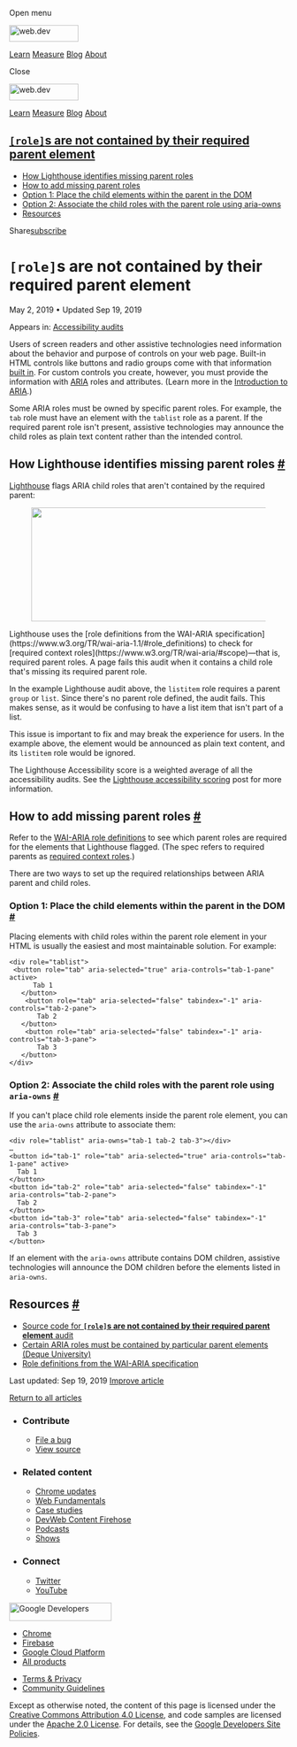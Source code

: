 <span class="w-tooltip w-tooltip--left">Open menu</span>

<a href="/" class="gc-analytics-event header-default__logo-link"><img src="/images/lockup.svg" alt="web.dev" class="header-default__logo" width="125" height="30" /></a>

<a href="/learn/" class="gc-analytics-event header-default__link">Learn</a> <a href="/measure/" class="gc-analytics-event header-default__link">Measure</a> <a href="/blog/" class="gc-analytics-event header-default__link">Blog</a> <a href="/about/" class="gc-analytics-event header-default__link">About</a>

<span class="w-tooltip">Close</span>

<a href="/" class="gc-analytics-event"><img src="/images/lockup.svg" alt="web.dev" class="drawer-default__logo" width="125" height="30" /></a>

<a href="/learn/" class="gc-analytics-event drawer-default__link">Learn</a> <a href="/measure/" class="gc-analytics-event drawer-default__link">Measure</a> <a href="/blog/" class="gc-analytics-event drawer-default__link">Blog</a> <a href="/about/" class="gc-analytics-event drawer-default__link">About</a>

<a href="#lesscodegreaterrolelesscodegreaters-are-not-contained-by-their-required-parent-element" class="w-toc__header--link"><code>[role]</code>s are not contained by their required parent element</a>
---------------------------------------------------------------------------------------------------------------------------------------------------------------------------------------------------------

-   [How Lighthouse identifies missing parent roles](#how-lighthouse-identifies-missing-parent-roles)
-   [How to add missing parent roles](#how-to-add-missing-parent-roles)
-   [Option 1: Place the child elements within the parent in the DOM](#option-1:-place-the-child-elements-within-the-parent-in-the-dom)
-   [Option 2: Associate the child roles with the parent role using aria-owns](#option-2:-associate-the-child-roles-with-the-parent-role-using-aria-owns)
-   [Resources](#resources)

Share<a href="/newsletter/" class="gc-analytics-event w-actions__fab w-actions__fab--subscribe"><span>subscribe</span></a>

`[role]`s are not contained by their required parent element
============================================================

May 2, 2019 <span class="w-author__separator">•</span> Updated Sep 19, 2019

<span class="w-post-signpost__title">Appears in:</span> <a href="/lighthouse-accessibility" class="w-post-signpost__link">Accessibility audits</a>

Users of screen readers and other assistive technologies need information about the behavior and purpose of controls on your web page. Built-in HTML controls like buttons and radio groups come with that information [built in](/use-semantic-html). For custom controls you create, however, you must provide the information with [ARIA](https://www.w3.org/TR/wai-aria-1.1/#role_definitions) roles and attributes. (Learn more in the [Introduction to ARIA](https://developers.google.com/web/fundamentals/accessibility/semantics-aria/).)

Some ARIA roles must be owned by specific parent roles. For example, the `tab` role must have an element with the `tablist` role as a parent. If the required parent role isn't present, assistive technologies may announce the child roles as plain text content rather than the intended control.

How Lighthouse identifies missing parent roles <a href="#how-lighthouse-identifies-missing-parent-roles" class="w-headline-link">#</a>
--------------------------------------------------------------------------------------------------------------------------------------

[Lighthouse](https://developers.google.com/web/tools/lighthouse) flags ARIA child roles that aren't contained by the required parent:

<figure><img src="https://web-dev.imgix.net/image/tcFciHGuF3MxnTr1y5ue01OGLBn2/ENzj3jYUVvSR3n23aC6M.png?auto=format" class="w-screenshot" sizes="(min-width: 800px) 800px, calc(100vw - 48px)" srcset="https://web-dev.imgix.net/image/tcFciHGuF3MxnTr1y5ue01OGLBn2/ENzj3jYUVvSR3n23aC6M.png?auto=format&amp;w=200 200w, https://web-dev.imgix.net/image/tcFciHGuF3MxnTr1y5ue01OGLBn2/ENzj3jYUVvSR3n23aC6M.png?auto=format&amp;w=228 228w, https://web-dev.imgix.net/image/tcFciHGuF3MxnTr1y5ue01OGLBn2/ENzj3jYUVvSR3n23aC6M.png?auto=format&amp;w=260 260w, https://web-dev.imgix.net/image/tcFciHGuF3MxnTr1y5ue01OGLBn2/ENzj3jYUVvSR3n23aC6M.png?auto=format&amp;w=296 296w, https://web-dev.imgix.net/image/tcFciHGuF3MxnTr1y5ue01OGLBn2/ENzj3jYUVvSR3n23aC6M.png?auto=format&amp;w=338 338w, https://web-dev.imgix.net/image/tcFciHGuF3MxnTr1y5ue01OGLBn2/ENzj3jYUVvSR3n23aC6M.png?auto=format&amp;w=385 385w, https://web-dev.imgix.net/image/tcFciHGuF3MxnTr1y5ue01OGLBn2/ENzj3jYUVvSR3n23aC6M.png?auto=format&amp;w=439 439w, https://web-dev.imgix.net/image/tcFciHGuF3MxnTr1y5ue01OGLBn2/ENzj3jYUVvSR3n23aC6M.png?auto=format&amp;w=500 500w, https://web-dev.imgix.net/image/tcFciHGuF3MxnTr1y5ue01OGLBn2/ENzj3jYUVvSR3n23aC6M.png?auto=format&amp;w=571 571w, https://web-dev.imgix.net/image/tcFciHGuF3MxnTr1y5ue01OGLBn2/ENzj3jYUVvSR3n23aC6M.png?auto=format&amp;w=650 650w, https://web-dev.imgix.net/image/tcFciHGuF3MxnTr1y5ue01OGLBn2/ENzj3jYUVvSR3n23aC6M.png?auto=format&amp;w=741 741w, https://web-dev.imgix.net/image/tcFciHGuF3MxnTr1y5ue01OGLBn2/ENzj3jYUVvSR3n23aC6M.png?auto=format&amp;w=845 845w, https://web-dev.imgix.net/image/tcFciHGuF3MxnTr1y5ue01OGLBn2/ENzj3jYUVvSR3n23aC6M.png?auto=format&amp;w=964 964w, https://web-dev.imgix.net/image/tcFciHGuF3MxnTr1y5ue01OGLBn2/ENzj3jYUVvSR3n23aC6M.png?auto=format&amp;w=1098 1098w, https://web-dev.imgix.net/image/tcFciHGuF3MxnTr1y5ue01OGLBn2/ENzj3jYUVvSR3n23aC6M.png?auto=format&amp;w=1252 1252w, https://web-dev.imgix.net/image/tcFciHGuF3MxnTr1y5ue01OGLBn2/ENzj3jYUVvSR3n23aC6M.png?auto=format&amp;w=1428 1428w, https://web-dev.imgix.net/image/tcFciHGuF3MxnTr1y5ue01OGLBn2/ENzj3jYUVvSR3n23aC6M.png?auto=format&amp;w=1600 1600w" width="800" height="206" /></figure>Lighthouse uses the [role definitions from the WAI-ARIA specification](https://www.w3.org/TR/wai-aria-1.1/#role_definitions) to check for [required context roles](https://www.w3.org/TR/wai-aria/#scope)—that is, required parent roles. A page fails this audit when it contains a child role that's missing its required parent role.

In the example Lighthouse audit above, the `listitem` role requires a parent `group` or `list`. Since there's no parent role defined, the audit fails. This makes sense, as it would be confusing to have a list item that isn't part of a list.

This issue is important to fix and may break the experience for users. In the example above, the element would be announced as plain text content, and its `listitem` role would be ignored.

The Lighthouse Accessibility score is a weighted average of all the accessibility audits. See the [Lighthouse accessibility scoring](/accessibility-scoring) post for more information.

How to add missing parent roles <a href="#how-to-add-missing-parent-roles" class="w-headline-link">#</a>
--------------------------------------------------------------------------------------------------------

Refer to the [WAI-ARIA role definitions](https://www.w3.org/TR/wai-aria-1.1/#role_definitions) to see which parent roles are required for the elements that Lighthouse flagged. (The spec refers to required parents as [required context roles](https://www.w3.org/TR/wai-aria/#scope).)

There are two ways to set up the required relationships between ARIA parent and child roles.

### Option 1: Place the child elements within the parent in the DOM <a href="#option-1:-place-the-child-elements-within-the-parent-in-the-dom" class="w-headline-link">#</a>

Placing elements with child roles within the parent role element in your HTML is usually the easiest and most maintainable solution. For example:

    <div role="tablist">
     <button role="tab" aria-selected="true" aria-controls="tab-1-pane" active>
          Tab 1
       </button>
        <button role="tab" aria-selected="false" tabindex="-1" aria-controls="tab-2-pane">
           Tab 2
       </button>
        <button role="tab" aria-selected="false" tabindex="-1" aria-controls="tab-3-pane">
           Tab 3
       </button>
    </div>

### Option 2: Associate the child roles with the parent role using `aria-owns` <a href="#option-2:-associate-the-child-roles-with-the-parent-role-using-aria-owns" class="w-headline-link">#</a>

If you can't place child role elements inside the parent role element, you can use the `aria-owns` attribute to associate them:

    <div role="tablist" aria-owns="tab-1 tab-2 tab-3"></div>
    …
    <button id="tab-1" role="tab" aria-selected="true" aria-controls="tab-1-pane" active>
      Tab 1
    </button>
    <button id="tab-2" role="tab" aria-selected="false" tabindex="-1" aria-controls="tab-2-pane">
      Tab 2
    </button>
    <button id="tab-3" role="tab" aria-selected="false" tabindex="-1" aria-controls="tab-3-pane">
      Tab 3
    </button>

If an element with the `aria-owns` attribute contains DOM children, assistive technologies will announce the DOM children before the elements listed in `aria-owns`.

Resources <a href="#resources" class="w-headline-link">#</a>
------------------------------------------------------------

-   [Source code for **`[role]`s are not contained by their required parent element** audit](https://github.com/GoogleChrome/lighthouse/blob/master/lighthouse-core/audits/accessibility/aria-required-parent.js)
-   [Certain ARIA roles must be contained by particular parent elements (Deque University)](https://dequeuniversity.com/rules/axe/3.3/aria-required-parent)
-   [Role definitions from the WAI-ARIA specification](https://www.w3.org/TR/wai-aria-1.1/#role_definitions)

<span class="w-mr--sm">Last updated: Sep 19, 2019 </span>[Improve article](https://github.com/GoogleChrome/web.dev/blob/master/src/site/content/en/lighthouse-accessibility/aria-required-parent/index.md)

<a href="/lighthouse-accessibility" class="gc-analytics-event w-article-navigation__link w-article-navigation__link--back w-article-navigation__link--single">Return to all articles</a>

-   ### Contribute

    -   <a href="https://github.com/GoogleChrome/web.dev/issues/new?assignees=&amp;labels=bug&amp;template=bug_report.md&amp;title=" class="w-footer__linkbox-link">File a bug</a>
    -   <a href="https://github.com/googlechrome/web.dev" class="w-footer__linkbox-link">View source</a>

-   ### Related content

    -   <a href="https://blog.chromium.org/" class="w-footer__linkbox-link">Chrome updates</a>
    -   <a href="https://developers.google.com/web/" class="w-footer__linkbox-link">Web Fundamentals</a>
    -   <a href="https://developers.google.com/web/showcase/" class="w-footer__linkbox-link">Case studies</a>
    -   <a href="https://devwebfeed.appspot.com/" class="w-footer__linkbox-link">DevWeb Content Firehose</a>
    -   <a href="/podcasts/" class="w-footer__linkbox-link">Podcasts</a>
    -   <a href="/shows/" class="w-footer__linkbox-link">Shows</a>

-   ### Connect

    -   <a href="https://www.twitter.com/ChromiumDev" class="w-footer__linkbox-link">Twitter</a>
    -   <a href="https://www.youtube.com/user/ChromeDevelopers" class="w-footer__linkbox-link">YouTube</a>

<a href="https://developers.google.com/" class="w-footer__utility-logo-link"><img src="/images/lockup-color.png" alt="Google Developers" class="w-footer__utility-logo" width="185" height="33" /></a>

-   <a href="https://developer.chrome.com/" class="w-footer__utility-link">Chrome</a>
-   <a href="https://firebase.google.com/" class="w-footer__utility-link">Firebase</a>
-   <a href="https://cloud.google.com/" class="w-footer__utility-link">Google Cloud Platform</a>
-   <a href="https://developers.google.com/products" class="w-footer__utility-link">All products</a>

<!-- -->

-   <a href="https://policies.google.com/" class="w-footer__utility-link">Terms &amp; Privacy</a>
-   <a href="/community-guidelines/" class="w-footer__utility-link">Community Guidelines</a>

Except as otherwise noted, the content of this page is licensed under the [Creative Commons Attribution 4.0 License](https://creativecommons.org/licenses/by/4.0/), and code samples are licensed under the [Apache 2.0 License](https://www.apache.org/licenses/LICENSE-2.0). For details, see the [Google Developers Site Policies](https://developers.google.com/terms/site-policies).
